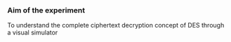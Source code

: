 ### Aim of the experiment

 To understand the complete ciphertext decryption concept of DES through a visual simulator
